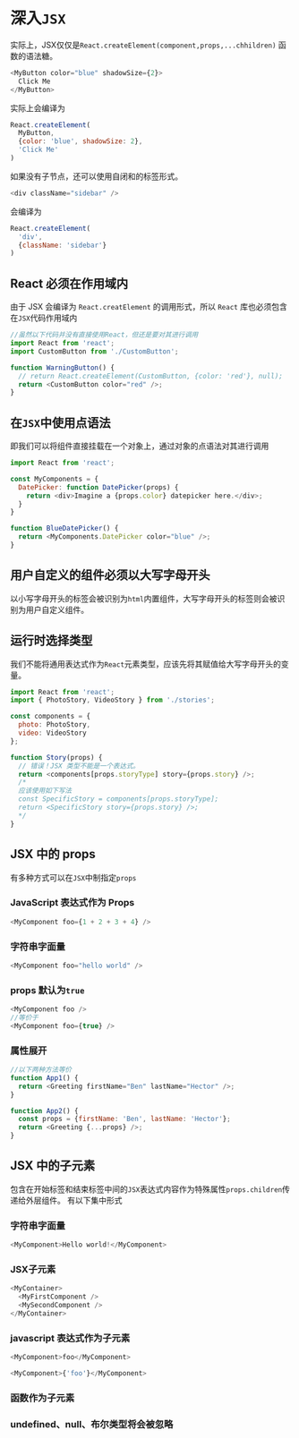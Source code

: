 <!--
 * @Author: zhangwu
 * @Date: 2022-04-12 10:42:03
 * @LastEditors: zhangwu
 * @LastEditTime: 2022-04-18 19:55:03
 * @Description: 请填写简介
-->
# 深入`JSX`

实际上，JSX仅仅是`React.createElement(component,props,...chhildren)` 函数的语法糖。

```javaScript
<MyButton color="blue" shadowSize={2}>
  Click Me
</MyButton>
```

实际上会编译为

```javaScript
React.createElement(
  MyButton,
  {color: 'blue', shadowSize: 2},
  'Click Me'
)
```

如果没有子节点，还可以使用自闭和的标签形式。

```javaScript
<div className="sidebar" />
```

会编译为

```javaScript
React.createElement(
  'div',
  {className: 'sidebar'}
)
```

## React 必须在作用域内

由于 JSX 会编译为 `React.creatElement` 的调用形式，所以 `React` 库也必须包含在`JSX`代码作用域内

```javaScript
//虽然以下代码并没有直接使用React，但还是要对其进行调用
import React from 'react';
import CustomButton from './CustomButton';

function WarningButton() {
  // return React.createElement(CustomButton, {color: 'red'}, null);
  return <CustomButton color="red" />;
}
```

## 在`JSX`中使用点语法

即我们可以将组件直接挂载在一个对象上，通过对象的点语法对其进行调用

```javaScript
import React from 'react';

const MyComponents = {
  DatePicker: function DatePicker(props) {
    return <div>Imagine a {props.color} datepicker here.</div>;
  }
}

function BlueDatePicker() {
  return <MyComponents.DatePicker color="blue" />;
}

```

## 用户自定义的组件必须以大写字母开头

以小写字母开头的标签会被识别为`html`内置组件，大写字母开头的标签则会被识别为用户自定义组件。

## 运行时选择类型

我们不能将通用表达式作为`React`元素类型，应该先将其赋值给大写字母开头的变量。

```javaScript
import React from 'react';
import { PhotoStory, VideoStory } from './stories';

const components = {
  photo: PhotoStory,
  video: VideoStory
};

function Story(props) {
  // 错误！JSX 类型不能是一个表达式。
  return <components[props.storyType] story={props.story} />;
  /*
  应该使用如下写法
  const SpecificStory = components[props.storyType];
  return <SpecificStory story={props.story} />;
  */
}
```

## JSX 中的 props

有多种方式可以在`JSX`中制指定`props`

### JavaScript 表达式作为 Props

```javaScript
<MyComponent foo={1 + 2 + 3 + 4} />
```

### 字符串字面量

```javaScript
<MyComponent foo="hello world" />
```

### props 默认为`true`

```javaScript
<MyComponent foo />
//等价于
<MyComponent foo={true} />
```

### 属性展开

```javaScript
//以下两种方法等价
function App1() {
  return <Greeting firstName="Ben" lastName="Hector" />;
}

function App2() {
  const props = {firstName: 'Ben', lastName: 'Hector'};
  return <Greeting {...props} />;
}
```

## JSX 中的子元素

包含在开始标签和结束标签中间的`JSX`表达式内容作为特殊属性`props.children`传递给外层组件。
有以下集中形式

### 字符串字面量

```javaScript
<MyComponent>Hello world!</MyComponent>
```

### JSX子元素

```javaScript
<MyContainer>
  <MyFirstComponent />
  <MySecondComponent />
</MyContainer>
```

### javascript  表达式作为子元素

```javaScript
<MyComponent>foo</MyComponent>

<MyComponent>{'foo'}</MyComponent>
```

### 函数作为子元素

### undefined、null、布尔类型将会被忽略
